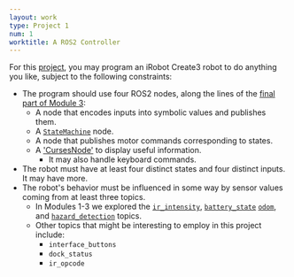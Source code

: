 ```yaml
---
layout: work
type: Project 1
num: 1
worktitle: A ROS2 Controller
---
```


For this [project]({{site.baseurl}}/index.html#projects), you may program an iRobot Create3 robot to do anything
you like, subject to the following constraints:
* The program should use four ROS2 nodes, along the lines of the [final part of Module 3]({{site.baseurl}}/modules/state_machines.html#hazard-avoiding-state-machine):
  * A node that encodes inputs into symbolic values and publishes them.
  * A [`StateMachine`]({{site.baseurl}}/modules/state_machines.html#states) node.
  * A node that publishes motor commands corresponding to states.
  * A ['CursesNode']({{site.baseurl}}/modules/publications.html#console-ui-for-ros2) to display useful information.
    * It may also handle keyboard commands.
* The robot must have at least four distinct states and four distinct inputs. It may have more.
* The robot's behavior must be influenced in some way by sensor values coming from at least three topics.
  * In Modules 1-3 we explored the [`ir_intensity`]({{site.baseurl}}/modules/nodes.html#first-topic-ir-intensity), 
  [`battery_state`]({{site.baseurl}}/modules/nodes.html#second-topic-battery-state)
  [`odom`]({{site.baseurl}}/modules/state_machines.html#new-topic-odometry), and 
  [`hazard_detection`]({{site.baseurl}}/modules/state_machines.html#new-topic-hazards) topics.
  * Other topics that might be interesting to employ in this project include:
    * `interface_buttons`
    * `dock_status`
    * `ir_opcode`
    
